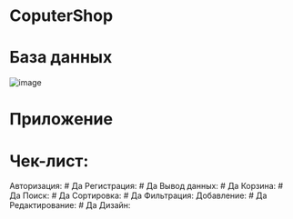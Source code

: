 # CoputerShop



# База данных

![image](https://github.com/user-attachments/assets/a026e431-2eba-4683-bde4-8868b8093bc6)

# Приложение

# Чек-лист:

Авторизация: # Да
Регистрация: # Да
Вывод данных: # Да
Корзина: # Да
Поиск: # Да
Сортировка: # Да
Фильтрация:
Добавление: # Да
Редактирование: # Да
Дизайн: 
